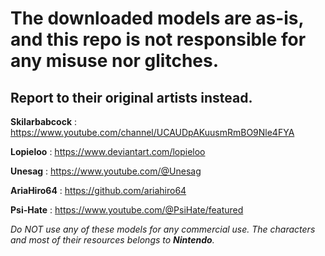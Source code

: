# The downloaded models are as-is, and this repo is not responsible for any misuse nor glitches.

Report to their original artists instead.
-------------------------------------------------------------------------------------------------
**Skilarbabcock** : https://www.youtube.com/channel/UCAUDpAKuusmRmBO9Nle4FYA

**Lopieloo** : https://www.deviantart.com/lopieloo

**Unesag** : https://www.youtube.com/@Unesag

**AriaHiro64** : https://github.com/ariahiro64

**Psi-Hate** : https://www.youtube.com/@PsiHate/featured

_Do NOT use any of these models for any commercial use. The characters and most of their resources belongs to **Nintendo**._
